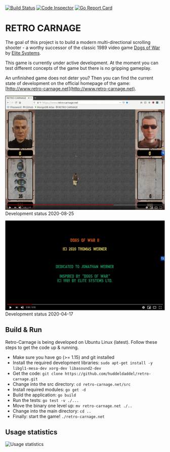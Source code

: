 [![Build Status](https://dev.azure.com/huddeldaddel/Personal%20Projects/_apis/build/status/huddeldaddel.retro-carnage?branchName=main)](https://dev.azure.com/huddeldaddel/Personal%20Projects/_build/latest?definitionId=12&branchName=main)
[![Code Inspector](https://www.code-inspector.com/project/15536/score/svg)](https://frontend.code-inspector.com/public/project/15536/retro-carnage/dashboard)
[![Go Report Card](https://goreportcard.com/badge/github.com/huddeldaddel/retro-carnage)](https://goreportcard.com/report/github.com/huddeldaddel/retro-carnage)

# RETRO CARNAGE

The goal of this project is to build a modern multi-directional scrolling shooter - a worthy successor of the classic
1989 video game [Dogs of War](https://gamesdb.launchbox-app.com/games/details/41090) by
[Elite Systems](http://www.elite-systems.co.uk).

This game is currently under active development. At the moment you can test different concepts of the game but there is
no gripping gameplay.

An unfinished game does not deter you? Then you can find the current state of development on the official homepage of
the game: [http://www.retro-carnage.net](http://www.retro-carnage.net).

[![Watch the video](docs/images/youtube-2020-08-25.png)](https://youtu.be/IeUowwMaIB4)
Development status 2020-08-25

[![Watch the video](docs/images/youtube-first-impression.png)](https://youtu.be/W5dJvoZUGt8)
Development status 2020-04-17

## Build & Run

Retro-Carnage is being developed on Ubuntu Linux (latest). Follow these steps to get the code up & running.  

 - Make sure you have go (>= 1.15) and git installed
 - Install the required development libraries: `sudo apt-get install -y libgl1-mesa-dev xorg-dev libasound2-dev`
 - Get the code: `git clone https://github.com/huddeldaddel/retro-carnage.git`
 - Change into the src directory: `cd retro-carnage.net/src`
 - Install required modules: `go get -d`
 - Build the application: `go build`
 - Run the tests: `go test -v ./...`
 - Move the binary one level up: `mv retro-carnage.net ./..`
 - Change into the main directory: `cd ..`
 - Finally: start the game! `./retro-carnage.net`

## Usage statistics

![Usage statistics](https://backend.retro-carnage.net/usage/chart "Usage statistics")
